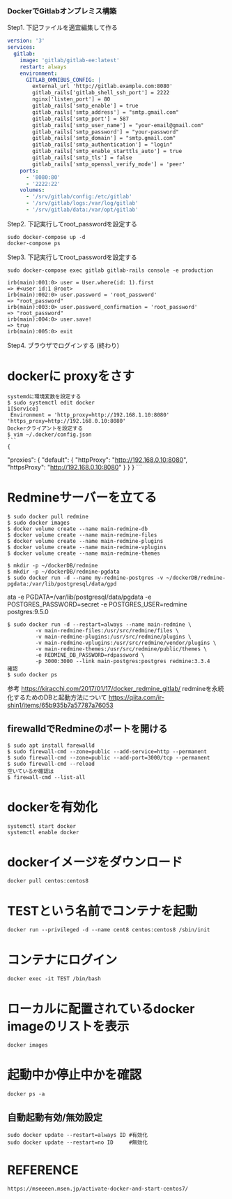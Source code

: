 ### DockerでGitlabオンプレミス構築

Step1. 下記ファイルを適宜編集して作る

``` docker-compose.yml
version: '3'
services:
  gitlab:
    image: 'gitlab/gitlab-ee:latest'
    restart: always
    environment:
      GITLAB_OMNIBUS_CONFIG: |
        external_url 'http://gitlab.example.com:8080'
        gitlab_rails['gitlab_shell_ssh_port'] = 2222
        nginx['listen_port'] = 80
        gitlab_rails['smtp_enable'] = true
        gitlab_rails['smtp_address'] = "smtp.gmail.com"
        gitlab_rails['smtp_port'] = 587
        gitlab_rails['smtp_user_name'] = "your-email@gmail.com"
        gitlab_rails['smtp_password'] = "your-password"
        gitlab_rails['smtp_domain'] = "smtp.gmail.com"
        gitlab_rails['smtp_authentication'] = "login"
        gitlab_rails['smtp_enable_starttls_auto'] = true
        gitlab_rails['smtp_tls'] = false
        gitlab_rails['smtp_openssl_verify_mode'] = 'peer'
    ports:
      - '8080:80'
      - '2222:22'
    volumes:
      - '/srv/gitlab/config:/etc/gitlab'
      - '/srv/gitlab/logs:/var/log/gitlab'
      - '/srv/gitlab/data:/var/opt/gitlab'
```
Step2. 下記実行してroot_passwordを設定する

```
sudo docker-compose up -d
docker-compose ps
```

Step3. 下記実行してroot_passwordを設定する

```
sudo docker-compose exec gitlab gitlab-rails console -e production

irb(main):001:0> user = User.where(id: 1).first
=> #<user id:1 @root>
irb(main):002:0> user.password = 'root_password'
=> "root_password"
irb(main):003:0> user.password_confirmation = 'root_password'
=> "root_password"
irb(main):004:0> user.save!
=> true
irb(main):005:0> exit
```

Step4. ブラウザでログインする (終わり)


# dockerに proxyをさす
    systemdに環境変数を設定する
    $ sudo systemctl edit docker
    1[Service]
     Environment = 'http_proxy=http://192.168.1.10:8080' 'https_proxy=http://192.168.0.10:8080'
    Dockerクライアントを設定する
    $ vim ~/.docker/config.json
    ```
    {
  "proxies": {
    "default": {
      "httpProxy": "http://192.168.0.10:8080",
      "httpsProxy": "http://192.168.0.10:8080"
      }
    }
  }
    ``` 
# Redmineサーバーを立てる

    $ sudo docker pull redmine
    $ sudo docker images
    $ docker volume create --name main-redmine-db
    $ docker volume create --name main-redmine-files
    $ docker volume create --name main-redmine-plugins
    $ docker volume create --name main-redmine-vplugins
    $ docker volume create --name main-redmine-themes

    $ mkdir -p ~/dockerDB/redmine
    $ mkdir -p ~/dockerDB/redmine-pgdata
    $ sudo docker run -d --name my-redmine-postgres -v ~/dockerDB/redmine-pgdata:/var/lib/postgresql/data/gpd
ata -e PGDATA=/var/lib/postgresql/data/pgdata -e POSTGRES_PASSWORD=secret -e POSTGRES_USER=redmine postgres:9.5.0

    $ sudo docker run -d --restart=always --name main-redmine \
             -v main-redmine-files:/usr/src/redmine/files \
             -v main-redmine-plugins:/usr/src/redmine/plugins \
             -v main-redmine-vplugins:/usr/src/redmine/vendor/plugins \
             -v main-redmine-themes:/usr/src/redmine/public/themes \
             -e REDMINE_DB_PASSWORD=rdpassword \
             -p 3000:3000 --link main-postgres:postgres redmine:3.3.4
    確認
    $ sudo docker ps
参考
https://kiracchi.com/2017/01/17/docker_redmine_gitlab/
redmineを永続化するためのDBと起動方法について
https://qiita.com/ir-shin1/items/65b935b7a57787a76053

## firewalldでRedmineのポートを開ける
    $ sudo apt install farewalld
    $ sudo firewall-cmd --zone=public --add-service=http --permanent
    $ sudo firewall-cmd --zone=public --add-port=3000/tcp --permanent
    $ sudo firewall-cmd --reload
    空いているか確認は
    $ firewall-cmd --list-all
      
# dockerを有効化
    systemctl start docker
    systemctl enable docker

# dockerイメージをダウンロード
    docker pull centos:centos8

# TESTという名前でコンテナを起動
    docker run --privileged -d --name cent8 centos:centos8 /sbin/init

# コンテナにログイン
    docker exec -it TEST /bin/bash

# ローカルに配置されているdocker imageのリストを表示
    docker images
# 起動中か停止中かを確認
    docker ps -a

## 自動起動有効/無効設定
    sudo docker update --restart=always ID #有効化
    sudo docker update --restart=no ID     #無効化


# REFERENCE
    https://mseeeen.msen.jp/activate-docker-and-start-centos7/
